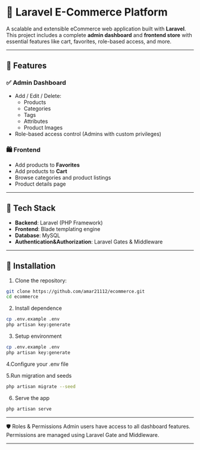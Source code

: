 # 🛒 Laravel E-Commerce Platform

A scalable and extensible eCommerce web application built with **Laravel**. This project includes a complete **admin dashboard** and **frontend store** with essential features like cart, favorites, role-based access, and more.

---

## 🚀 Features

### ✅ Admin Dashboard
- Add / Edit / Delete:
  - Products
  - Categories
  - Tags
  - Attributes
  - Product Images
- Role-based access control (Admins with custom privileges)

### 🛍️ Frontend
- Add products to **Favorites**
- Add products to **Cart**
- Browse categories and product listings
- Product details page

---

## 🧰 Tech Stack

- **Backend**: Laravel (PHP Framework)
- **Frontend**: Blade templating engine
- **Database**: MySQL
- **Authentication&Authorization**: Laravel Gates & Middleware

---

## 📂 Installation

1. Clone the repository:

```bash
git clone https://github.com/amar21112/ecommerce.git
cd ecommerce
```
2. Install dependence
```bash
cp .env.example .env
php artisan key:generate
```
3. Setup environment
```bash
cp .env.example .env
php artisan key:generate
```
4.Configure your .env file

5.Run migration and seeds
```bash
php artisan migrate --seed
```
6. Serve the app
```bash
php artisan serve
 ```
---
🛡️ Roles & Permissions
Admin users have access to all dashboard features. Permissions are managed using Laravel Gate and Middleware.

---
